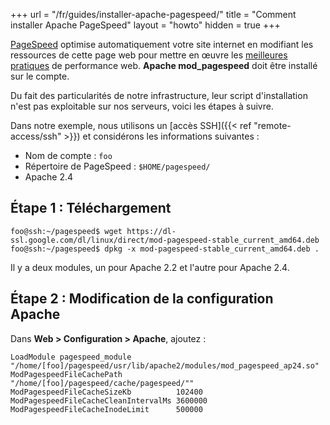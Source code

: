 +++
url = "/fr/guides/installer-apache-pagespeed/"
title = "Comment installer Apache PageSpeed"
layout = "howto"
hidden = true
+++

[PageSpeed](https://www.modpagespeed.com/) optimise automatiquement votre site internet en modifiant les ressources de cette page web pour mettre en œuvre les [meilleures pratiques](https://developers.google.com/speed/docs/best-practices/rules_intro) de performance web. **Apache mod_pagespeed** doit être installé sur le compte.

Du fait des particularités de notre infrastructure, leur script d'installation n'est pas exploitable sur nos serveurs, voici les étapes à suivre.

Dans notre exemple, nous utilisons un [accès SSH]({{< ref "remote-access/ssh" >}}) et considérons les informations suivantes :

- Nom de compte : `foo`
- Répertoire de PageSpeed : `$HOME/pagespeed/`
- Apache 2.4

## Étape 1 : Téléchargement

```
foo@ssh:~/pagespeed$ wget https://dl-ssl.google.com/dl/linux/direct/mod-pagespeed-stable_current_amd64.deb
foo@ssh:~/pagespeed$ dpkg -x mod-pagespeed-stable_current_amd64.deb .
```
Il y a deux modules, un pour Apache 2.2 et l'autre pour Apache 2.4.

## Étape 2 : Modification de la configuration Apache

Dans **Web > Configuration > Apache**, ajoutez :

```
LoadModule pagespeed_module          "/home/[foo]/pagespeed/usr/lib/apache2/modules/mod_pagespeed_ap24.so"
ModPagespeedFileCachePath            "/home/[foo]/pagespeed/cache/pagespeed/""
ModPagespeedFileCacheSizeKb          102400
ModPagespeedFileCacheCleanIntervalMs 3600000
ModPagespeedFileCacheInodeLimit      500000
```

